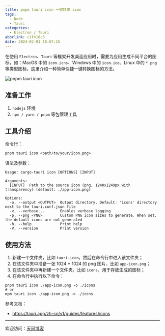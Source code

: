 ```yaml
---
title: pnpm tauri icon 一键转换 icon
tags:
  - Node
  - Tauri
categories:
  - Electron / Tauri
abbrlink: c1f416c5
date: 2024-02-01 15:07:15
---
```


在使用 `Electron`、`Tauri` 等框架开发桌面应用时，需要为应用生成不同平台的图标，如：MacOS 中的 `icon.icns`、Windows 中的 `icon.ico`、Linux 中的 `*.png` 等类型图标，这里介绍一种简单快捷一键转换图标的方法。

![pnpm tauri icon](https://tiven.cn/static/img/tauri-03-QhgPOkaI.jpg)

[//]: # (<!-- more -->)

## 准备工作

1. `nodejs` 环境
2. `npm / yarn / pnpm` 等包管理工具

## 工具介绍

命令行：

```shell
pnpm tauri icon <path/to/your/icon.png>
```

语法及参数：

```shell
Usage: cargo-tauri icon [OPTIONS] [INPUT]

Arguments:
  [INPUT]  Path to the source icon (png, 1240x1240px with transparency) [default: ./app-icon.png]

Options:
  -o, --output <OUTPUT>  Output directory. Default: 'icons' directory next to the tauri.conf.json file
  -v, --verbose...       Enables verbose logging
  -p, --png <PNG>        Custom PNG icon sizes to generate. When set, the default icons are not generated
  -h, --help             Print help
  -V, --version          Print version
```

## 使用方法

1. 新建一个文件夹，比如 `tauri-icon`，然后在命令行中进入该文件夹；
2. 在该文件夹中准备一张 1024 * 1024 的 png 图片，比如 `app-icon.png`；
3. 在该文件夹中再新建一个文件夹，比如 `icons`，用于存放生成的图标；
4. 在命令行中执行以下命令：

```shell
pnpm tauri icon ./app-icon.png -o ./icons
# or
npm tauri icon ./app-icon.png -o ./icons
```

参考文档：

- https://tauri.app/zh-cn/v1/guides/features/icons


---

欢迎访问：[天问博客](https://tiven.cn/p/c1f416c5/ "天问博客-专注于大前端技术")

